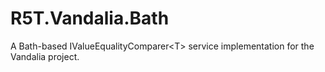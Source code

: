 # R5T.Vandalia.Bath
A Bath-based IValueEqualityComparer&lt;T> service implementation for the Vandalia project.
